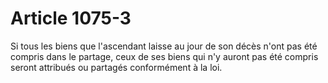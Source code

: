 # Article 1075-3

Si tous les biens que l'ascendant laisse au jour de son décès n'ont pas été compris dans le partage, ceux de ses biens qui n'y auront pas été compris seront attribués ou partagés conformément à la loi.